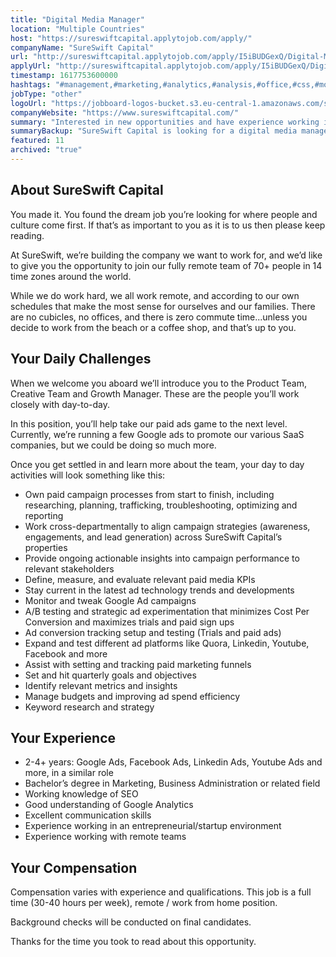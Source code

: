 ```yaml
---
title: "Digital Media Manager"
location: "Multiple Countries"
host: "https://sureswiftcapital.applytojob.com/apply/"
companyName: "SureSwift Capital"
url: "http://sureswiftcapital.applytojob.com/apply/I5iBUDGexQ/Digital-Media-Manager-Remote"
applyUrl: "http://sureswiftcapital.applytojob.com/apply/I5iBUDGexQ/Digital-Media-Manager-Remote"
timestamp: 1617753600000
hashtags: "#management,#marketing,#analytics,#analysis,#office,#css,#monitoring,#optimization"
jobType: "other"
logoUrl: "https://jobboard-logos-bucket.s3.eu-central-1.amazonaws.com/sureswift-capital"
companyWebsite: "https://www.sureswiftcapital.com/"
summary: "Interested in new opportunities and have experience working in an entrepreneurial/startup environment? SureSwift Capital has a job opening for a Digital Media Manager."
summaryBackup: "SureSwift Capital is looking for a digital media manager that has experience in: #management, #marketing, #css."
featured: 11
archived: "true"
---
```


## About SureSwift Capital

You made it. You found the dream job you’re looking for where people and culture come first. If that’s as important to you as it is to us then please keep reading.

At SureSwift, we’re building the company we want to work for, and we’d like to give you the opportunity to join our fully remote team of 70+ people in 14 time zones around the world.

While we do work hard, we all work remote, and according to our own schedules that make the most sense for ourselves and our families. There are no cubicles, no offices, and there is zero commute time...unless you decide to work from the beach or a coffee shop, and that’s up to you.

## Your Daily Challenges

When we welcome you aboard we’ll introduce you to the Product Team, Creative Team and Growth Manager. These are the people you’ll work closely with day-to-day.

In this position, you’ll help take our paid ads game to the next level. Currently, we’re running a few Google ads to promote our various SaaS companies, but we could be doing so much more.

Once you get settled in and learn more about the team, your day to day activities will look something like this:

*   Own paid campaign processes from start to finish, including researching, planning, trafficking, troubleshooting, optimizing and reporting
*   Work cross-departmentally to align campaign strategies (awareness, engagements, and lead generation) across SureSwift Capital’s properties
*   Provide ongoing actionable insights into campaign performance to relevant stakeholders
*   Define, measure, and evaluate relevant paid media KPIs
*   Stay current in the latest ad technology trends and developments
*   Monitor and tweak Google Ad campaigns
*   A/B testing and strategic ad experimentation that minimizes Cost Per Conversion and maximizes trials and paid sign ups
*   Ad conversion tracking setup and testing (Trials and paid ads)
*   Expand and test different ad platforms like Quora, Linkedin, Youtube, Facebook and more
*   Assist with setting and tracking paid marketing funnels
*   Set and hit quarterly goals and objectives
*   Identify relevant metrics and insights
*   Manage budgets and improving ad spend efficiency
*   Keyword research and strategy

## Your Experience

*   2-4+ years: Google Ads, Facebook Ads, Linkedin Ads, Youtube Ads and more, in a similar role
*   Bachelor’s degree in Marketing, Business Administration or related field
*   Working knowledge of SEO
*   Good understanding of Google Analytics
*   Excellent communication skills
*   Experience working in an entrepreneurial/startup environment
*   Experience working with remote teams

## Your Compensation

Compensation varies with experience and qualifications. This job is a full time (30-40 hours per week), remote / work from home position.

Background checks will be conducted on final candidates.

Thanks for the time you took to read about this opportunity.
